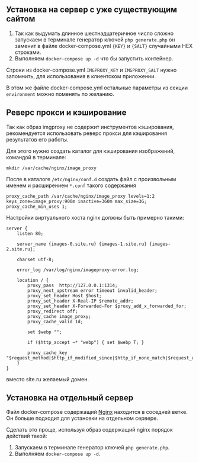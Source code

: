 ## Установка на сервер с уже существующим сайтом


1. Так как выдумать длинное шестнадцатеричное число сложно запускаем в терминале генератор ключей 
`php generate.php` он заменит в файле docker-compose.yml `{KEY}` и `{SALT}` случайными HEX строками.
2. Выполняем `docker-compose up -d` что бы запустить контейнер.

Строки из docker-compose.yml `IMGPROXY_KEY` и `IMGPROXY_SALT` нужно запомнить, для использования в
 клиентском приложении.

В этом же файле docker-compose.yml остальные параметры из секции `environment` можно поменять по желанию.

## Реверс прокси и кэширование 

Так как образ imgproxy не содержит инструментов кэширования, рекомендуется использовать реверс прокси для кэширования
 результатов его работы.

Для этого нужно создать каталог для кэширования изображений, командой в терминале:

`mkdir /var/cache/nginx/image_proxy`

После в каталоге `/etc/nginx/conf.d` создать файл с произвольным именем и
 расширением `*.conf` такого содержания

```
proxy_cache_path /var/cache/nginx/image_proxy levels=1:2 keys_zone=image_proxy:900m inactive=360m max_size=3G;
proxy_cache_min_uses 1;
```

Настройки виртуального хоста nginx должны быть примерно такими:

```
server {
    listen 80;

    server_name {images-0.site.ru} {images-1.site.ru} {images-2.site.ru};
    
    charset utf-8;

    error_log /var/log/nginx/imageproxy-error.log;

    location / {
        proxy_pass  http://127.0.0.1:1314; 
        proxy_next_upstream error timeout invalid_header;
        proxy_set_header Host $host;
        proxy_set_header X-Real-IP $remote_addr;
        proxy_set_header X-Forwarded-For $proxy_add_x_forwarded_for;
        proxy_redirect off;
        proxy_cache image_proxy;
        proxy_cache_valid 1d;
  
        set $webp "";

        if ($http_accept ~* "webp") { set $webp T; }

        proxy_cache_key "$request_method|$http_if_modified_since|$http_if_none_match|$request_uri|$webp";
    }
}
```

вместо site.ru желаемый домен. 

## Установка на отдельный сервер

Файл docker-compose содержащий
 [Nginx](https://github.com/petrozavodsky/ImageProxy-config/tree/with-nginx)
 находится в соседней ветке. Он больше подходит для установки на отдельном сервере.

Сделать это проще, используя образ содержащий nginx порядок действий такой:
 
1. Запускаем в терминале генератор ключей `php generate.php`.
2. Выполняем `docker-compose up -d`.
